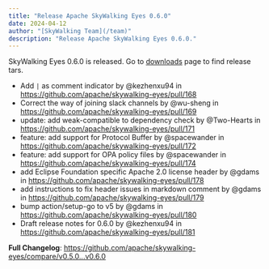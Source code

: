 ```yaml
---
title: "Release Apache SkyWalking Eyes 0.6.0"
date: 2024-04-12
author: "[SkyWalking Team](/team)"
description: "Release Apache SkyWalking Eyes 0.6.0."
---
```


SkyWalking Eyes 0.6.0 is released. Go to [downloads](/downloads) page to find release tars.

* Add `|` as comment indicator by @kezhenxu94 in https://github.com/apache/skywalking-eyes/pull/168
* Correct the way of joining slack channels by @wu-sheng in https://github.com/apache/skywalking-eyes/pull/169
* update: add weak-compatible to dependency check by @Two-Hearts in https://github.com/apache/skywalking-eyes/pull/171
* feature: add support for Protocol Buffer by @spacewander in https://github.com/apache/skywalking-eyes/pull/172
* feature: add support for OPA policy files by @spacewander in https://github.com/apache/skywalking-eyes/pull/174
* add Eclipse Foundation specific Apache 2.0 license header by @gdams in https://github.com/apache/skywalking-eyes/pull/178
* add instructions to fix header issues in markdown comment by @gdams in https://github.com/apache/skywalking-eyes/pull/179
* bump action/setup-go to v5 by @gdams in https://github.com/apache/skywalking-eyes/pull/180
* Draft release notes for 0.6.0 by @kezhenxu94 in https://github.com/apache/skywalking-eyes/pull/181

**Full Changelog**: https://github.com/apache/skywalking-eyes/compare/v0.5.0...v0.6.0
